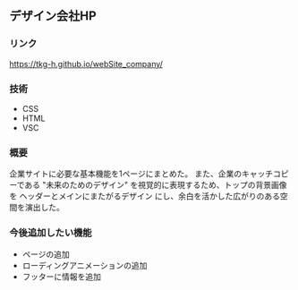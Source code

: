 ## デザイン会社HP

### リンク
https://tkg-h.github.io/webSite_company/

### 技術
+ CSS
+ HTML
+ VSC

### 概要
企業サイトに必要な基本機能を1ページにまとめた。
また、企業のキャッチコピーである "未来のためのデザイン" を視覚的に表現するため、トップの背景画像を ヘッダーとメインにまたがるデザイン にし、余白を活かした広がりのある空間を演出した。

### 今後追加したい機能
+ ページの追加
+ ローディングアニメーションの追加
+ フッターに情報を追加
